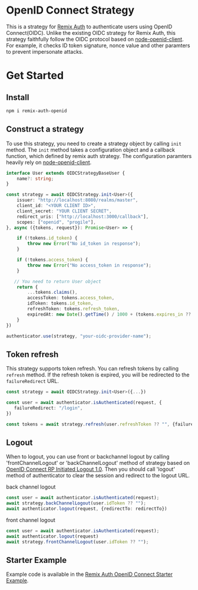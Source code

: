 # OpenID Connect Strategy

This is a strategy for [Remix Auth](https://remix.run/resources/remix-auth) to authenticate users using OpenID Connect(OIDC).
Unlike the existing OIDC strategy for Remix Auth, this strategy faithfully follow the OIDC protocol based on [node-openid-client](https://github.com/panva/node-openid-client). For example, it checks ID token signature, nonce value and other paramters to prevent impersonate attacks.

# Get Started

## Install
```bash
npm i remix-auth-openid
```

## Construct a strategy
To use this strategy, you need to create a strategy object by calling `init` method. The `init` method takes a configuration object and a callback function, which defined by remix auth strategy. The configuration paramters heavily rely on [node-openid-client](https://github.com/panva/node-openid-client).

```typescript
interface User extends OIDCStrategyBaseUser {
    name?: string;
}

const strategy = await OIDCStrategy.init<User>({
    issuer: "http://localhost:8080/realms/master",
    client_id: "<YOUR CLIENT ID>",
    client_secret: "YOUR CLIENT SECRET",
    redirect_uris: ["http://localhost:3000/callback"],
    scopes: ["openid", "progile"],
}, async ({tokens, request}): Promise<User> => {

    if (!tokens.id_token) {
        throw new Error("No id_token in response");
    }

    if (!tokens.access_token) {
        throw new Error("No access_token in response");
    }

   // You need to return User object
    return {
        ...tokens.claims(),
        accessToken: tokens.access_token,
        idToken: tokens.id_token,
        refreshToken: tokens.refresh_token,
        expiredAt: new Date().getTime() / 1000 + (tokens.expires_in ?? 0),
    }
})

authenticator.use(strategy, "your-oidc-provider-name");
```

## Token refresh
This strategy supports token refresh. You can refresh tokens by calling `refresh` method. If the refresh token is expired, you will be redirected to the `failureRedirect` URL. 

```typescript
const strategy = await OIDCStrategy.init<User>({...})

const user = await authenticator.isAuthenticated(request, {
   failureRedirect: "/login",
})

const tokens = await strategy.refresh(user.refreshToken ?? "", {failureRedirect: "/login"});
```

## Logout
When to logout, you can use front or backchannel logout by calling 'frontChannelLogout' or 'backChannelLogout' method of strategy based on [OpenID Connect RP Initiated Logout 1.0](https://openid.net/specs/openid-connect-rpinitiated-1_0.html). 
Then you should call 'logout' method of authenticator to clear the session and redirect to the logout URL.

back channel logout
```typescript
const user = await authenticator.isAuthenticated(request);
await strategy.backChannelLogout(user.idToken ?? "");
await authenticator.logout(request, {redirectTo: redirectTo})
```

front channel logout
```typescript
const user = await authenticator.isAuthenticated(request);
await authenticator.logout(request)
await strategy.frontChannelLogout(user.idToken ?? "");
```

## Starter Example
Example code is available in the [Remix Auth OpenID Connect Starter Example](https://github.com/manaty226/remix-auth-openid-example).